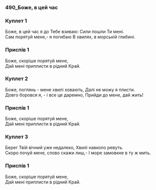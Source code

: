 ### 490_Боже, в цей час
### Куплет 1
Боже, в цей час я до Тебе взиваю: Сили пошли Ти мені. <br/>Сам порятуй мене,- я погибаю В хвилях, в морській глибині.
### Приспів 1
Боже, скоріше порятуй мене,<br/>Дай мені приплисти в рідний Край.
### Куплет 2
Боже, поглянь - мене хвилі ховають, Далі не можу я плисти.<br/>Довго боровся я, - і все це даремно, Прийди до мене, дай жить!
### Приспів 1
Боже, скоріше порятуй мене,<br/>Дай мені приплисти в рідний Край.
### Куплет 3
Берег Твій вічний уже недалеко, Хвилі навколо ревуть. <br/>Скоро почуй мене, слово скажи лиш,- І море замовкне в ту ж мить.
### Приспів 1
Боже, скоріше порятуй мене,<br/>Дай мені приплисти в рідний Край.
